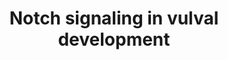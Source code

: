 ---
annotations:
- id: PW:0000204
  parent: signaling pathway
  type: Pathway Ontology
  value: Notch signaling pathway
authors:
- Kyook
- MaintBot
- Eweitz
- RaatsS
- Khanspers
citedin: ''
communities: []
description: 'Notch/LIN-12 signaling in the patterning the vulva and uterus. Based
  on Fig 8 here: http://www.wormbook.org/chapters/www_vulvaldev/vulvaldev.pdf'
last-edited: 2024-08-16
ndex: null
organisms:
- Caenorhabditis elegans
redirect_from:
- /index.php/Pathway:WP2220
- /instance/WP2220
- /instance/WP2220_r135299
revision: r135299
schema-jsonld:
- '@context': https://schema.org/
  '@id': https://wikipathways.github.io/pathways/WP2220.html
  '@type': Dataset
  creator:
    '@type': Organization
    name: WikiPathways
  description: 'Notch/LIN-12 signaling in the patterning the vulva and uterus. Based
    on Fig 8 here: http://www.wormbook.org/chapters/www_vulvaldev/vulvaldev.pdf'
  keywords:
  - APX-1
  - DSL-1
  - LAG-1
  - LAG-2
  - LIN-12
  - ark-1
  - lip-1
  - lst-1
  - lst-2
  - lst-3
  - lst-4
  license: CC0
  name: Notch signaling in vulval development
seo: CreativeWork
title: Notch signaling in vulval development
wpid: WP2220
---